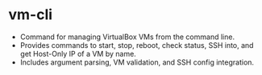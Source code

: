 # vm-cli

* Command for managing VirtualBox VMs from the command line.
* Provides commands to start, stop, reboot, check status, SSH into, and get Host-Only IP of a VM by name.
* Includes argument parsing, VM validation, and SSH config integration.
